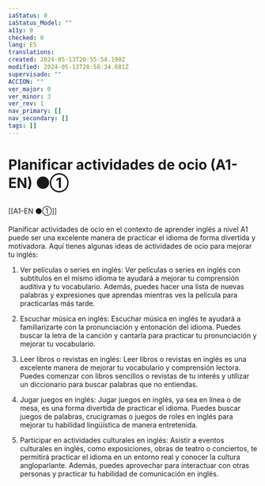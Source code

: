 ```yaml
---
iaStatus: 0
iaStatus_Model: ""
a11y: 0
checked: 0
lang: ES
translations: 
created: 2024-05-13T20:55:54.190Z
modified: 2024-05-13T20:58:34.681Z
supervisado: ""
ACCION: ""
ver_major: 0
ver_minor: 3
ver_rev: 1
nav_primary: []
nav_secondary: []
tags: []
---
```

# Planificar actividades de ocio (A1-EN) ⚫①

[[A1-EN ⚫①]]

Planificar actividades de ocio en el contexto de aprender inglés a nivel A1 puede ser una excelente manera de practicar el idioma de forma divertida y motivadora. Aquí tienes algunas ideas de actividades de ocio para mejorar tu inglés:

1. Ver películas o series en inglés: Ver películas o series en inglés con subtítulos en el mismo idioma te ayudará a mejorar tu comprensión auditiva y tu vocabulario. Además, puedes hacer una lista de nuevas palabras y expresiones que aprendas mientras ves la película para practicarlas más tarde.

2. Escuchar música en inglés: Escuchar música en inglés te ayudará a familiarizarte con la pronunciación y entonación del idioma. Puedes buscar la letra de la canción y cantarla para practicar tu pronunciación y mejorar tu vocabulario.

3. Leer libros o revistas en inglés: Leer libros o revistas en inglés es una excelente manera de mejorar tu vocabulario y comprensión lectora. Puedes comenzar con libros sencillos o revistas de tu interés y utilizar un diccionario para buscar palabras que no entiendas.

4. Jugar juegos en inglés: Jugar juegos en inglés, ya sea en línea o de mesa, es una forma divertida de practicar el idioma. Puedes buscar juegos de palabras, crucigramas o juegos de roles en inglés para mejorar tu habilidad lingüística de manera entretenida.

5. Participar en actividades culturales en inglés: Asistir a eventos culturales en inglés, como exposiciones, obras de teatro o conciertos, te permitirá practicar el idioma en un entorno real y conocer la cultura angloparlante. Además, puedes aprovechar para interactuar con otras personas y practicar tu habilidad de comunicación en inglés.
